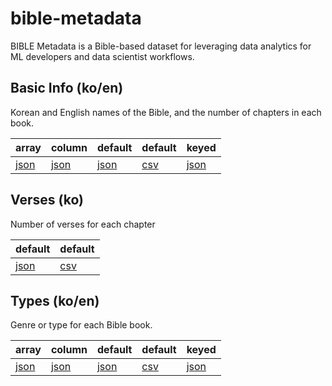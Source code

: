 # bible-metadata
BIBLE Metadata is a Bible-based dataset for leveraging data analytics for ML developers and data scientist workflows.



## Basic Info (ko/en)

Korean and English names of the Bible, and the number of chapters in each book.

| array                      | column                      | default                      | default                    | keyed                      |
| -------------------------- | --------------------------- | ---------------------------- | -------------------------- | -------------------------- |
| [json](./books/array.json) | [json](./books/column.json) | [json](./books/default.json) | [csv](./books/default.csv) | [json](./books/keyed.json) |





## Verses (ko)

Number of verses for each chapter

| default                          | default                        |
| -------------------------------- | ------------------------------ |
| [json](./verses/default.ko.json) | [csv](./verses/default.ko.csv) |





## Types (ko/en)

Genre or type for each Bible book.

| array                      | column                      | default                      | default                    | keyed                      |
| -------------------------- | --------------------------- | ---------------------------- | -------------------------- | -------------------------- |
| [json](./types/array.json) | [json](./types/column.json) | [json](./types/default.json) | [csv](./types/default.csv) | [json](./types/keyed.json) |

